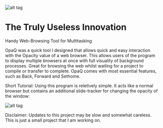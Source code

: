![alt tag](http://i.imgur.com/gzL7Oh7.png)

# The Truly Useless Innovation
Handy Web-Browsing Tool for Multitasking

OpaQ was a quick tool I designed that allows quick and easy interaction with the Opacity value of a web browser. This allows
users of the program to display multiple browsers at once with full visuality of background processes. Great for browsing the
web whilst waiting for a project to compile or transfer to complete. OpaQ comes with most essential features, such as Back, 
Forward and Sethome.

Short Tutorial:
Using this program is reletively simple. It acts like a normal browser but contains an additional slide-tracker for changing
the opacity of the window:

![alt tag](http://i.imgur.com/r67Sm0O.png)

Disclaimer:
Updates to this project may be slow and somewhat careless. This is just a small project that I am working on.
